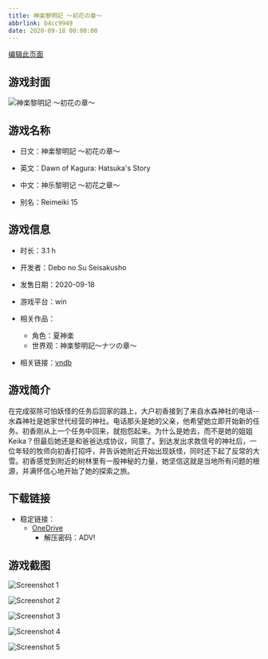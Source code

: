 ```yaml
---
title: 神楽黎明記 ～初花の章～
abbrlink: b4cc9949
date: 2020-09-18 00:00:00
---
```

[编辑此页面](https://github.com/ACG-3/ADV3-source/blob/main/source/_posts/games/%E7%A5%9E%E6%A5%BD%E9%BB%8E%E6%98%8E%E8%A8%98%20%EF%BD%9E%E5%88%9D%E8%8A%B1%E3%81%AE%E7%AB%A0%EF%BD%9E.md)

## 游戏封面

![神楽黎明記 ～初花の章～](https://pan.timero.xyz/d/onedrive/img_lib_001/%E7%A5%9E%E6%A5%BD%E9%BB%8E%E6%98%8E%E8%A8%98%20%EF%BD%9E%E5%88%9D%E8%8A%B1%E3%81%AE%E7%AB%A0%EF%BD%9E_cover.avif)


## 游戏名称

- 日文：神楽黎明記 ～初花の章～
- 英文：Dawn of Kagura: Hatsuka's Story
- 中文：神乐黎明记 ～初花之章～

- 别名：Reimeiki 15


## 游戏信息

- 时长：3.1 h
- 开发者：Debo no Su Seisakusho
- 发售日期：2020-09-18
- 游戏平台：win
- 相关作品：
   - 角色：夏神楽
   - 世界观：神楽黎明記～ナツの章～

- 相关链接：[vndb](https://vndb.org/v29006)


## 游戏简介

在完成驱除可怕妖怪的任务后回家的路上，大户初香接到了来自水森神社的电话--水森神社是她家世代经营的神社。电话那头是她的父亲，他希望她立即开始新的任务。初香刚从上一个任务中回来，就抱怨起来。为什么是她去，而不是她的姐姐 Keika？但最后她还是和爸爸达成协议，同意了。到达发出求救信号的神社后，一位年轻的牧师向初香打招呼，并告诉她附近开始出现妖怪，同时还下起了反常的大雪。初香感觉到附近的树林里有一股神秘的力量，她坚信这就是当地所有问题的根源，并满怀信心地开始了她的探索之旅。




## 下载链接

- 稳定链接：
    - [OneDrive](https://pan.timero.xyz/onedrive/adv_lib_001/%E7%A5%9E%E6%A5%BD%E9%BB%8E%E6%98%8E%E8%A8%98%20%EF%BD%9E%E5%88%9D%E8%8A%B1%E3%81%AE%E7%AB%A0%EF%BD%9E)
        - 解压密码：ADV!



## 游戏截图


![Screenshot 1](https://pan.timero.xyz/d/onedrive/img_lib_001/%E7%A5%9E%E6%A5%BD%E9%BB%8E%E6%98%8E%E8%A8%98%20%EF%BD%9E%E5%88%9D%E8%8A%B1%E3%81%AE%E7%AB%A0%EF%BD%9E_Screenshot_1.avif)

![Screenshot 2](https://pan.timero.xyz/d/onedrive/img_lib_001/%E7%A5%9E%E6%A5%BD%E9%BB%8E%E6%98%8E%E8%A8%98%20%EF%BD%9E%E5%88%9D%E8%8A%B1%E3%81%AE%E7%AB%A0%EF%BD%9E_Screenshot_2.avif)

![Screenshot 3](https://pan.timero.xyz/d/onedrive/img_lib_001/%E7%A5%9E%E6%A5%BD%E9%BB%8E%E6%98%8E%E8%A8%98%20%EF%BD%9E%E5%88%9D%E8%8A%B1%E3%81%AE%E7%AB%A0%EF%BD%9E_Screenshot_3.avif)

![Screenshot 4](https://pan.timero.xyz/d/onedrive/img_lib_001/%E7%A5%9E%E6%A5%BD%E9%BB%8E%E6%98%8E%E8%A8%98%20%EF%BD%9E%E5%88%9D%E8%8A%B1%E3%81%AE%E7%AB%A0%EF%BD%9E_Screenshot_4.avif)

![Screenshot 5](https://pan.timero.xyz/d/onedrive/img_lib_001/%E7%A5%9E%E6%A5%BD%E9%BB%8E%E6%98%8E%E8%A8%98%20%EF%BD%9E%E5%88%9D%E8%8A%B1%E3%81%AE%E7%AB%A0%EF%BD%9E_Screenshot_5.avif)

